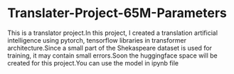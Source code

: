 # Translater-Project-65M-Parameters
This is a translator project.In this project, I created a translation artificial intelligence using pytorch, tensorflow libraries in transformer architecture.Since a small part of the Shekaspeare dataset is used for training, it may contain small errors.Soon the huggingface space will be created for this project.You can use the model in ipynb file
